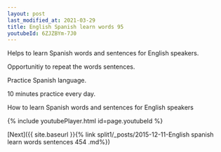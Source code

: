 ```yaml
---
layout: post
last_modified_at: 2021-03-29
title: English Spanish learn words 95 
youtubeId: 6ZJZBYm-7J0
---
```

 
 
Helps to learn Spanish words and sentences for English speakers.

Opportunitiy to repeat the words sentences. 

Practice Spanish language. 
 
10 minutes practice every day. 
 
How to learn Spanish words and sentences for English speakers 
 
{% include youtubePlayer.html id=page.youtubeId %}
 
 
[Next]({{ site.baseurl }}{% link  split1/_posts/2015-12-11-English spanish learn words sentences 454 .md%})
 
